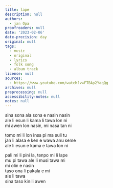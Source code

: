 ```yaml
---
title: lape
description: null
authors:
  - jan Opa
proofreaders: null
date: '2023-02-06'
date-precision: day
original: null
tags:
  - music
  - original
  - lyrics
  - folk song
  - album track
license: null
sources:
  - https://www.youtube.com/watch?v=FTBAp2YaqQg
archives: null
preprocessing: null
accessibility-notes: null
notes: null
---
```


sina sona ala sona e nasin nasin
<br>ale li esun li kama li tawa lon ni
<br>mi awen lon nasin, mi nasa tan ni

tomo mi li lon insa pi ma suli tu
<br>jan li alasa e ken e wawa anu seme
<br>ale li esun e kama e tawa lon ni

pali mi li pini la, tenpo mi li lape
<br>mu pi tawa ale li musi tawa mi
<br>mi olin e nasin
<br>taso ona li pakala e mi
<br>ale li tawa
<br>sina taso kin li awen
